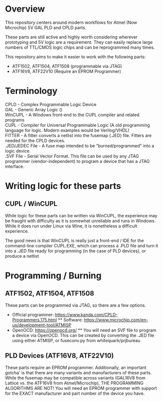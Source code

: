 # Overview
This repository centers around modern workflows for Atmel (Now Microchip) 5V GAL PLD and CPLD parts.

These parts are still active and highly worth considering wherever prototyping and 5V logic are a requirement. They can easily replace large numbers of TTL/CMOS logic chips and can be reprogrammed many times.

This repository aims to make it easier to work with the following parts:
* ATF1502, ATF1504, ATF1508 (programmable via JTAG)
* ATF16V8, ATF22V10 (Require an EPROM Programmer)

# Terminology
CPLD - Complex Programmable Logic Device<br />
GAL - Generic Array Logic ()<br />
WinCUPL - A Windows front-end to the CUPL compiler and related programs<br />
CUPL - Compiler for Universal Programmable Logic (A old programming language for logic. Modern examples would be Verilog/VHDL)<br />
FITTER - A fitter converts a netlist into the fusemap (.JED) file. Fitters are needed for the CPLD devices.<br />
.JED/JEDEC File - A fuse map intended to be "burned/programmed" into a logic device.<br />
.SVF File - Serial Vector Format. This file can be used by any JTAG programmer (vendor-independent) to program a device that has a JTAG interface.<br />


# Writing logic for these parts
## CUPL / WinCUPL
While logic for these parts can be written via WinCUPL, the experience may be fraught with difficulty as it is somewhat unreliable and runs in Windows. While it does run under Linux via Wine, it is nonetheless a difficult experience.

The good news is that WinCUPL is really just a front-end / IDE for the command-line compiler CUPL.EXE, which can process a .PLD file and turn it into a .JED file ready for programming (in the case of PLD devices), or produce a netlist 

# Programming / Burning
## ATF1502, ATF1504, ATF1508
These parts can be programmed via JTAG, so there are a few options.
* Official programmer: https://www.kanda.com/CPLD-Programmers.175.html
** Software: https://www.microchip.com/en-us/development-tool/ATMISP
* OpenOCD: https://openocd.org/
** You will need an SVF file to program a device via OpenOCD. This can be created by converting the .JED file using either ATMISP, or fuseconv.py from whitequark/prjbureau

## PLD Devices (ATF16V8, ATF22V10)
These parts require an EPROM programmer. Additionally, an important gotcha' is that there are many variants and manufacturers of these parts. While the fusemap may be compatible across variants (GAL16V8 from Lattice vs. the ATF16V8 from Atmel/Microchip), THE PROGRAMMING ALGORITHMS ARE NOT! You will need an EPROM programmer with support for the EXACT manufacturer and part number of the device you have.